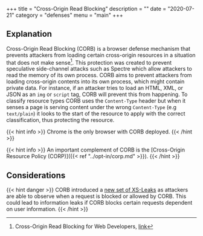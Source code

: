 +++
title = "Cross-Origin Read Blocking"
description = ""
date = "2020-07-21"
category = "defenses"
menu = "main"
+++


## Explanation

Cross-Origin Read Blocking (CORB) is a browser defense mechanism that prevents attackers from loading certain cross-origin resources in a situation that does not make sense[^1]. This protection was created to prevent speculative side-channel attacks such as Spectre which allow attackers to read the memory of its own process. CORB aims to prevent attackers from loading cross-origin contents into its own process, which might contain private data. For instance, if an attacker tries to load an  HTML, XML, or JSON as an `img` or `script` tag, CORB will prevent this from happening. To classify resource types CORB uses the `Content-Type` header but when it senses a page is serving content under the wrong `Content-Type` (e.g `text/plain`) it looks to the start of the resource to apply with the correct classification, thus protecting the resource.

{{< hint info >}}
Chrome is the only browser with CORB deployed.
{{< /hint >}}

{{< hint info >}}
An important complement of CORB is the [Cross-Origin Resource Policy (CORP)]({{< ref "../opt-in/corp.md" >}}).
{{< /hint >}}


## Considerations

{{< hint danger >}}
CORB introduced a [new set of XS-Leaks](https://TODO) as attackers are able to observe when a request is blocked or allowed by CORB. This could lead to information leaks if CORB blocks certain requests dependent on user information.
{{< /hint >}}

[^1]: Cross-Origin Read Blocking for Web Developers, [link](https://www.chromium.org/Home/chromium-security/corb-for-developers)